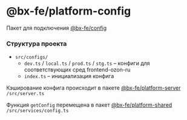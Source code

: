 # @bx-fe/platform-config

Пакет для подключения [@bx-fe/config](https://gitlab.ozon.ru/bx-fe/platform/libraries/config)

### Структура проекта

* `src/configs/`
  * `dev.ts` / `local.ts` / `prod.ts` / `stg.ts` – конфиги для соответствующих сред frontend-ozon-ru
  * `index.ts` – инициализация конфига

Кэширование конфига происходит в пакете [@bx-fe/platform-server](https://gitlab.ozon.ru/bx-fe/platform/libraries/platfrom/-/tree/master/packages/server) `/src/server.ts`

Функция `getConfig` перемещена в пакет [@bx-fe/platform-shared](https://gitlab.ozon.ru/bx-fe/platform/libraries/platfrom/-/tree/master/packages/shared) `/src/services/config.ts`

